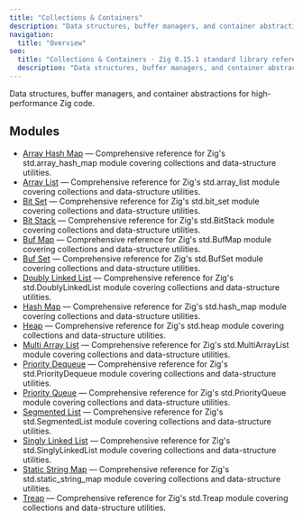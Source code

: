 ```yaml
---
title: "Collections & Containers"
description: "Data structures, buffer managers, and container abstractions for high-performance Zig code."
navigation:
  title: "Overview"
seo:
  title: "Collections & Containers · Zig 0.15.1 standard library reference"
  description: "Data structures, buffer managers, and container abstractions for high-performance Zig code."
---
```


Data structures, buffer managers, and container abstractions for high-performance Zig code.

## Modules

- [Array Hash Map](./array-hash-map) — Comprehensive reference for Zig's std.array_hash_map module covering collections and data-structure utilities.
- [Array List](./array-list) — Comprehensive reference for Zig's std.array_list module covering collections and data-structure utilities.
- [Bit Set](./bit-set) — Comprehensive reference for Zig's std.bit_set module covering collections and data-structure utilities.
- [Bit Stack](./bit-stack) — Comprehensive reference for Zig's std.BitStack module covering collections and data-structure utilities.
- [Buf Map](./buf-map) — Comprehensive reference for Zig's std.BufMap module covering collections and data-structure utilities.
- [Buf Set](./buf-set) — Comprehensive reference for Zig's std.BufSet module covering collections and data-structure utilities.
- [Doubly Linked List](./doubly-linked-list) — Comprehensive reference for Zig's std.DoublyLinkedList module covering collections and data-structure utilities.
- [Hash Map](./hash-map) — Comprehensive reference for Zig's std.hash_map module covering collections and data-structure utilities.
- [Heap](./heap) — Comprehensive reference for Zig's std.heap module covering collections and data-structure utilities.
- [Multi Array List](./multi-array-list) — Comprehensive reference for Zig's std.MultiArrayList module covering collections and data-structure utilities.
- [Priority Dequeue](./priority-dequeue) — Comprehensive reference for Zig's std.PriorityDequeue module covering collections and data-structure utilities.
- [Priority Queue](./priority-queue) — Comprehensive reference for Zig's std.PriorityQueue module covering collections and data-structure utilities.
- [Segmented List](./segmented-list) — Comprehensive reference for Zig's std.SegmentedList module covering collections and data-structure utilities.
- [Singly Linked List](./singly-linked-list) — Comprehensive reference for Zig's std.SinglyLinkedList module covering collections and data-structure utilities.
- [Static String Map](./static-string-map) — Comprehensive reference for Zig's std.static_string_map module covering collections and data-structure utilities.
- [Treap](./treap) — Comprehensive reference for Zig's std.Treap module covering collections and data-structure utilities.
